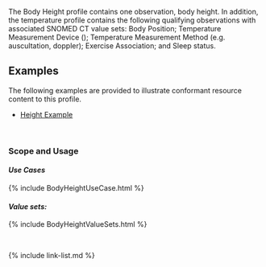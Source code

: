 The Body Height profile contains one observation, body height. In addition, the temperature profile contains the following qualifying observations with associated SNOMED CT value sets: Body Position; Temperature Measurement Device (); Temperature Measurement Method (e.g. auscultation, doppler); Exercise Association; and Sleep status.

## Examples ##

The following examples are provided to illustrate conformant resource content to this profile.

- [Height Example](Observation-height-example.html)

<br>

### Scope and Usage
#### ***Use Cases***

{% include BodyHeightUseCase.html %}

#### ***Value sets:***

{% include BodyHeightValueSets.html %}

<br>

{% include link-list.md %}